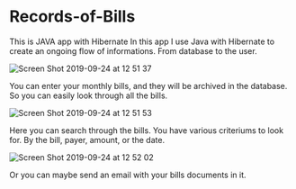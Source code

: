 # Records-of-Bills
This is JAVA app with Hibernate
In this app I use Java with Hibernate to create an ongoing flow of informations. From database to the user.


![Screen Shot 2019-09-24 at 12 51 37](https://user-images.githubusercontent.com/49531974/65507932-50ff0e80-decf-11e9-93cc-79f767a1b317.png)

You can enter your monthly bills, and they will be archived in the database. 
So you can easily look through all the bills.



![Screen Shot 2019-09-24 at 12 51 53](https://user-images.githubusercontent.com/49531974/65507935-53616880-decf-11e9-8145-15cedf342045.png)

 Here you can search through the bills. You have various criteriums to look for. By the bill, payer, amount, or the date.

![Screen Shot 2019-09-24 at 12 52 02](https://user-images.githubusercontent.com/49531974/65507944-565c5900-decf-11e9-9f0b-b769596d7db4.png)


Or you can maybe send an email with your bills documents in it.
